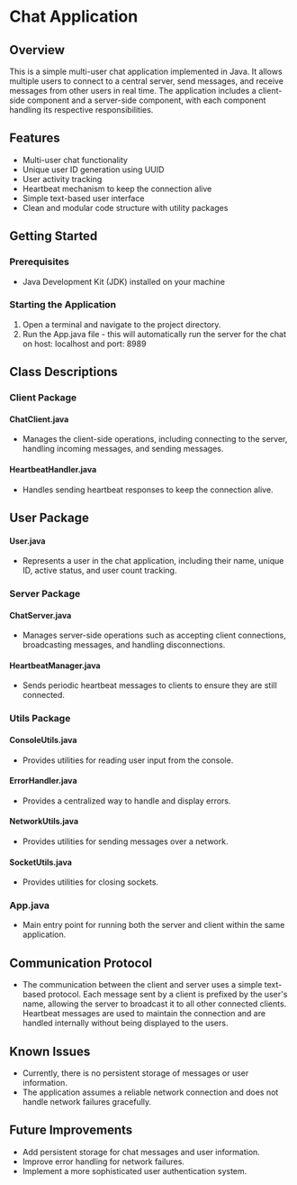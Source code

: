 # Chat Application

## Overview

This is a simple multi-user chat application implemented in Java. It allows multiple users to connect to a central server, send messages, and receive messages from other users in real time. The application includes a client-side component and a server-side component, with each component handling its respective responsibilities.

## Features

- Multi-user chat functionality
- Unique user ID generation using UUID
- User activity tracking
- Heartbeat mechanism to keep the connection alive
- Simple text-based user interface
- Clean and modular code structure with utility packages

## Getting Started

### Prerequisites

- Java Development Kit (JDK) installed on your machine

### Starting the Application

1. Open a terminal and navigate to the project directory.
2. Run the App.java file - this will automatically run the server for the chat on host: localhost and port: 8989

## Class Descriptions

### Client Package
#### ChatClient.java
- Manages the client-side operations, including connecting to the server, handling incoming messages, and sending messages.

#### HeartbeatHandler.java
- Handles sending heartbeat responses to keep the connection alive.

## User Package
#### User.java
- Represents a user in the chat application, including their name, unique ID, active status, and user count tracking.

### Server Package
#### ChatServer.java
- Manages server-side operations such as accepting client connections, broadcasting messages, and handling disconnections.

#### HeartbeatManager.java
- Sends periodic heartbeat messages to clients to ensure they are still connected.

### Utils Package
#### ConsoleUtils.java
- Provides utilities for reading user input from the console.

#### ErrorHandler.java
- Provides a centralized way to handle and display errors.

#### NetworkUtils.java
- Provides utilities for sending messages over a network.

#### SocketUtils.java
- Provides utilities for closing sockets.

### App.java
- Main entry point for running both the server and client within the same application.

## Communication Protocol
- The communication between the client and server uses a simple text-based protocol. Each message sent by a client is prefixed by the user's name, allowing the server to broadcast it to all other connected clients. Heartbeat messages are used to maintain the connection and are handled internally without being displayed to the users.

## Known Issues
- Currently, there is no persistent storage of messages or user information.
- The application assumes a reliable network connection and does not handle network failures gracefully.

## Future Improvements
- Add persistent storage for chat messages and user information.
- Improve error handling for network failures.
- Implement a more sophisticated user authentication system.